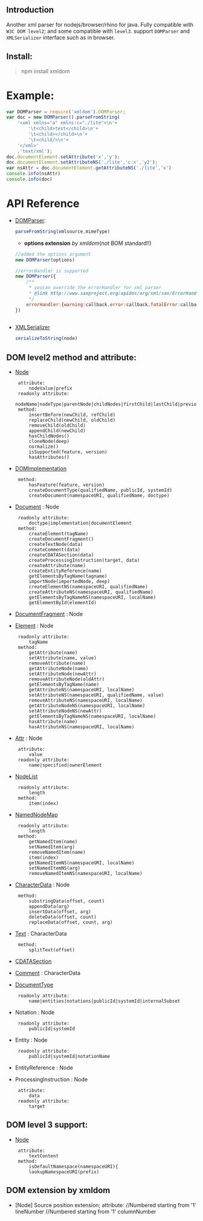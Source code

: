 Introduction
-------
Another xml parser for nodejs/browser/rhino for java.
Fully compatible with `W3C DOM level2`; and some compatible with `level3`.
support `DOMParser` and `XMLSerializer` interface such as in browser.

Install:
-------
>npm install xmldom

Example:
====
```javascript
var DOMParser = require('xmldom').DOMParser;
var doc = new DOMParser().parseFromString(
    '<xml xmlns="a" xmlns:c="./lite">\n'+
        '\t<child>test</child>\n'+
        '\t<child></child>\n'+
        '\t<child/>\n'+
    '</xml>'
    ,'text/xml');
doc.documentElement.setAttribute('x','y');
doc.documentElement.setAttributeNS('./lite','c:x','y2');
var nsAttr = doc.documentElement.getAttributeNS('./lite','x')
console.info(nsAttr)
console.info(doc)
```
API Reference
=====

 * [DOMParser](https://developer.mozilla.org/en/DOMParser):

	```javascript
	parseFromString(xmlsource,mimeType)
	```
	* **options extension** _by xmldom_(not BOM standard!!)

	```javascript
	//added the options argument
	new DOMParser(options)
	
	//errorHandler is supported
	new DOMParser({
		/**
		 * youcan override the errorHandler for xml parser
		 * @link http://www.saxproject.org/apidoc/org/xml/sax/ErrorHandler.html
		 */
		errorHandler:{warning:callback,error:callback,fatalError:callback}
	})
		
	```

 * [XMLSerializer](https://developer.mozilla.org/en/XMLSerializer)
 
	```javascript
	serializeToString(node)
	```
DOM level2 method and attribute:
------

 * [Node](http://www.w3.org/TR/2000/REC-DOM-Level-2-Core-20001113/core.html#ID-1950641247)
	
		attribute:
			nodeValue|prefix
		readonly attribute:
			nodeName|nodeType|parentNode|childNodes|firstChild|lastChild|previousSibling|nextSibling|attributes|ownerDocument|namespaceURI|localName
		method:	
			insertBefore(newChild, refChild)
			replaceChild(newChild, oldChild)
			removeChild(oldChild)
			appendChild(newChild)
			hasChildNodes()
			cloneNode(deep)
			normalize()
			isSupported(feature, version)
			hasAttributes()

 * [DOMImplementation](http://www.w3.org/TR/2000/REC-DOM-Level-2-Core-20001113/core.html#ID-102161490)
		
		method:
			hasFeature(feature, version)
			createDocumentType(qualifiedName, publicId, systemId)
			createDocument(namespaceURI, qualifiedName, doctype)

 * [Document](http://www.w3.org/TR/2000/REC-DOM-Level-2-Core-20001113/core.html#i-Document) : Node
		
		readonly attribute:
			doctype|implementation|documentElement
		method:
			createElement(tagName)
			createDocumentFragment()
			createTextNode(data)
			createComment(data)
			createCDATASection(data)
			createProcessingInstruction(target, data)
			createAttribute(name)
			createEntityReference(name)
			getElementsByTagName(tagname)
			importNode(importedNode, deep)
			createElementNS(namespaceURI, qualifiedName)
			createAttributeNS(namespaceURI, qualifiedName)
			getElementsByTagNameNS(namespaceURI, localName)
			getElementById(elementId)

 * [DocumentFragment](http://www.w3.org/TR/2000/REC-DOM-Level-2-Core-20001113/core.html#ID-B63ED1A3) : Node
 * [Element](http://www.w3.org/TR/2000/REC-DOM-Level-2-Core-20001113/core.html#ID-745549614) : Node
		
		readonly attribute:
			tagName
		method:
			getAttribute(name)
			setAttribute(name, value)
			removeAttribute(name)
			getAttributeNode(name)
			setAttributeNode(newAttr)
			removeAttributeNode(oldAttr)
			getElementsByTagName(name)
			getAttributeNS(namespaceURI, localName)
			setAttributeNS(namespaceURI, qualifiedName, value)
			removeAttributeNS(namespaceURI, localName)
			getAttributeNodeNS(namespaceURI, localName)
			setAttributeNodeNS(newAttr)
			getElementsByTagNameNS(namespaceURI, localName)
			hasAttribute(name)
			hasAttributeNS(namespaceURI, localName)

 * [Attr](http://www.w3.org/TR/2000/REC-DOM-Level-2-Core-20001113/core.html#ID-637646024) : Node
	
		attribute:
			value
		readonly attribute:
			name|specified|ownerElement

 * [NodeList](http://www.w3.org/TR/2000/REC-DOM-Level-2-Core-20001113/core.html#ID-536297177)
		
		readonly attribute:
			length
		method:
			item(index)
	
 * [NamedNodeMap](http://www.w3.org/TR/2000/REC-DOM-Level-2-Core-20001113/core.html#ID-1780488922)

		readonly attribute:
			length
		method:
			getNamedItem(name)
			setNamedItem(arg)
			removeNamedItem(name)
			item(index)
			getNamedItemNS(namespaceURI, localName)
			setNamedItemNS(arg)
			removeNamedItemNS(namespaceURI, localName)
		
 * [CharacterData](http://www.w3.org/TR/2000/REC-DOM-Level-2-Core-20001113/core.html#ID-FF21A306) : Node
	
		method:
			substringData(offset, count)
			appendData(arg)
			insertData(offset, arg)
			deleteData(offset, count)
			replaceData(offset, count, arg)
		
 * [Text](http://www.w3.org/TR/2000/REC-DOM-Level-2-Core-20001113/core.html#ID-1312295772) : CharacterData
	
		method:
			splitText(offset)
			
 * [CDATASection](http://www.w3.org/TR/2000/REC-DOM-Level-2-Core-20001113/core.html#ID-667469212)
 * [Comment](http://www.w3.org/TR/2000/REC-DOM-Level-2-Core-20001113/core.html#ID-1728279322) : CharacterData
	
 * [DocumentType](http://www.w3.org/TR/2000/REC-DOM-Level-2-Core-20001113/core.html#ID-412266927)
	
		readonly attribute:
			name|entities|notations|publicId|systemId|internalSubset
			
 * Notation : Node
	
		readonly attribute:
			publicId|systemId
			
 * Entity : Node
	
		readonly attribute:
			publicId|systemId|notationName
			
 * EntityReference : Node 
 * ProcessingInstruction : Node 
	
		attribute:
			data
		readonly attribute:
			target
		
DOM level 3 support:
-----

 * [Node](http://www.w3.org/TR/DOM-Level-3-Core/core.html#Node3-textContent)
		
		attribute:
			textContent
		method:
			isDefaultNamespace(namespaceURI){
			lookupNamespaceURI(prefix)

DOM extension by xmldom
---
 * [Node]
	Source position extension; 
		attribute:
			//Numbered starting from '1'
			lineNumber
			//Numbered starting from '1'
			columnNumber
